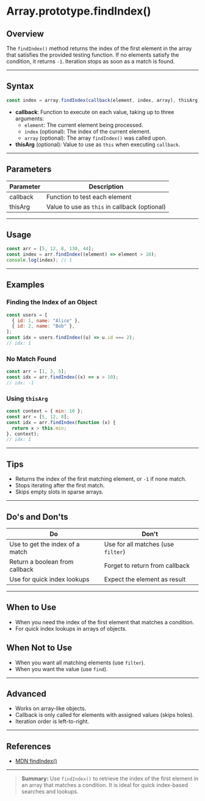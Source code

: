 # Array.prototype.findIndex()

## Overview

The `findIndex()` method returns the index of the first element in the array that satisfies the provided testing function. If no elements satisfy the condition, it returns `-1`. Iteration stops as soon as a match is found.

---

## Syntax

```js
const index = array.findIndex(callback(element, index, array), thisArg);
```

- **callback**: Function to execute on each value, taking up to three arguments:
  - `element`: The current element being processed.
  - `index` (optional): The index of the current element.
  - `array` (optional): The array `findIndex()` was called upon.
- **thisArg** (optional): Value to use as `this` when executing `callback`.

---

## Parameters

| Parameter | Description                                   |
| --------- | --------------------------------------------- |
| callback  | Function to test each element                 |
| thisArg   | Value to use as `this` in callback (optional) |

---

## Usage

```js
const arr = [5, 12, 8, 130, 44];
const index = arr.findIndex((element) => element > 10);
console.log(index); // 1
```

---

## Examples

### Finding the Index of an Object

```js
const users = [
  { id: 1, name: "Alice" },
  { id: 2, name: "Bob" },
];
const idx = users.findIndex((u) => u.id === 2);
// idx: 1
```

### No Match Found

```js
const arr = [1, 3, 5];
const idx = arr.findIndex((x) => x > 10);
// idx: -1
```

### Using `thisArg`

```js
const context = { min: 10 };
const arr = [5, 12, 8];
const idx = arr.findIndex(function (x) {
  return x > this.min;
}, context);
// idx: 1
```

---

## Tips

- Returns the index of the first matching element, or `-1` if none match.
- Stops iterating after the first match.
- Skips empty slots in sparse arrays.

---

## Do's and Don'ts

| Do                              | Don't                              |
| ------------------------------- | ---------------------------------- |
| Use to get the index of a match | Use for all matches (use `filter`) |
| Return a boolean from callback  | Forget to return from callback     |
| Use for quick index lookups     | Expect the element as result       |

---

## When to Use

- When you need the index of the first element that matches a condition.
- For quick index lookups in arrays of objects.

## When Not to Use

- When you want all matching elements (use `filter`).
- When you want the value (use `find`).

---

## Advanced

- Works on array-like objects.
- Callback is only called for elements with assigned values (skips holes).
- Iteration order is left-to-right.

---

## References

- [MDN findIndex()](https://developer.mozilla.org/en-US/docs/Web/JavaScript/Reference/Global_Objects/Array/findIndex)

---

> **Summary:**
> Use `findIndex()` to retrieve the index of the first element in an array that matches a condition. It is ideal for quick index-based searches and lookups.
